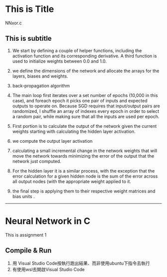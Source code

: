# This is Title 

NNxor.c

## This is subtitle

1. We start by defining a couple of helper functions, including the activation function and its corresponding derivative. A third function is used to initialize weights between 0.0 and 1.0.

2. we define the dimensions of the network and allocate the arrays for the layers, biases and weights.

3. back-propagation algorithm

4. The main loop first iterates over a set number of epochs (10,000 in this case), and foreach epoch it picks one pair of inputs and expected outputs to operate on. Because SGD requires that input/output pairs are randomized, I shuffle an array of indexes every epoch in order to select a random pair, while making sure that all the inputs are used per epoch.

5. First portion is to calculate the output of the network given the current weights starting with calculating the hidden layer activation.

6. we compute the output layer activation

7. calculating a small incremental change in the network weights that will move the network towards minimizing the error of the output that the network just computed. 

8. For the hidden layer it is a similar process, with the exception that the error calculation for a given hidden node is the sum of the error across all output nodes (with the appropriate weight applied to it.

9. the final step is applying them to their respective weight matrices and bias units .

-------------------------------------
# Neural Network in C

This is assignment 1

## Compile & Run

1. 用 Visual Studio Code按執行跑出結果、而非使用ubuntu下指令去執行
2. 有使用wsl去開啟Visual Studio Code
